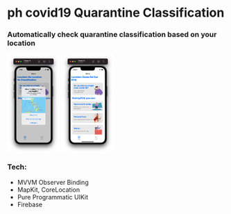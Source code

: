 # ph covid19 Quarantine Classification

### Automatically check quarantine classification based on your location

<p float="left">
  <img src="https://github.com/crorsavir54/covid19phclassification/blob/main/screenshots/screen1.png" align="middle" width="24%" />
  <img src="https://github.com/crorsavir54/covid19phclassification/blob/main/screenshots/screen2.png" align="middle" width="24%" />
</p>

### Tech:
- MVVM Observer Binding
- MapKit, CoreLocation
- Pure Programmatic UIKit
- Firebase

